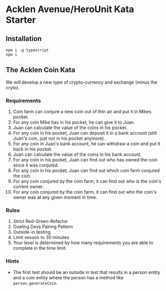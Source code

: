 # Acklen Avenue/HeroUnit Kata Starter

## Installation

```
npm i -g typescript
npm i
```

## The Acklen Coin Kata

We will develop a new type of crypto-currency and exchange (minus the cryto).

### Requirements
1. Coin farm can conjure a new coin out of thin air and put it in Mikes pocket.
2. For any coin Mike has in his pocket, he can give it to Juan.
3. Juan can calculate the value of the coins in his pocket.
4. For any coin in his pocket, Juan can deposit it in a bank account (still Juan's coin, just not in his pocket anymore).
5. For any coin in Juan's bank account, he can withdraw a coin and put it back in his pocket.
6. Juan can calculate the value of the coins in his bank account.
7. For any coin in his pocket, Juan can find out who has owned the coin since it was conjured.
8. For any coin in his pocket, Juan can find out which coin farm conjured the coin.
9. For any coin conjured by the coin farm, it can find out who is the coin's current owner.
10. For any coin conjured by the coin farm, it can find out who the coin's owner was at any given moment in time.

### Rules
1. Strict Red-Green-Refactor
2. Dueling Devs Pairing Pattern
3. Outside-in testing
4. Limit sesson to 30 minutes
5. Your level is determined by how many requirements you are able to complete in the time limit.

### Hints
* The first test should be an outside in test that results in a person entity and a coin entity where the person has a method like `person.generateCoin`.